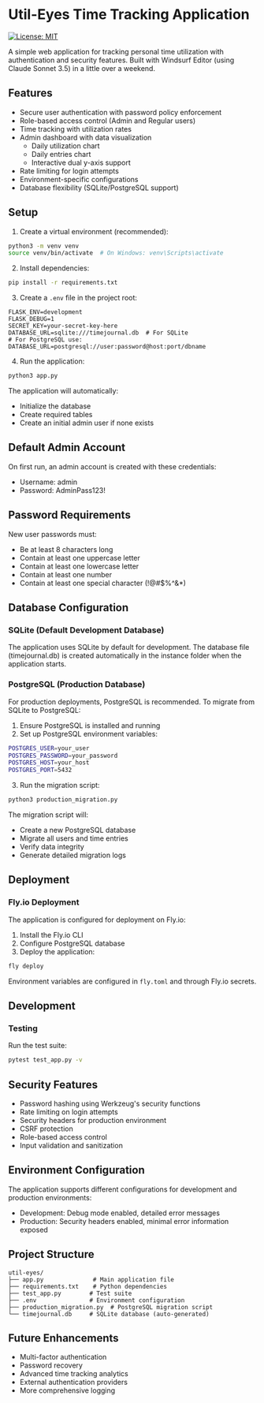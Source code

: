 # Util-Eyes Time Tracking Application

[![License: MIT](https://img.shields.io/badge/License-MIT-yellow.svg)](https://opensource.org/licenses/MIT)

A simple web application for tracking personal time utilization with authentication and security features. Built with Windsurf Editor (using Claude Sonnet 3.5) in a little over a weekend.

## Features

- Secure user authentication with password policy enforcement
- Role-based access control (Admin and Regular users)
- Time tracking with utilization rates
- Admin dashboard with data visualization
  * Daily utilization chart
  * Daily entries chart
  * Interactive dual y-axis support
- Rate limiting for login attempts
- Environment-specific configurations
- Database flexibility (SQLite/PostgreSQL support)

## Setup

1. Create a virtual environment (recommended):
```bash
python3 -m venv venv
source venv/bin/activate  # On Windows: venv\Scripts\activate
```

2. Install dependencies:
```bash
pip install -r requirements.txt
```

3. Create a `.env` file in the project root:
```
FLASK_ENV=development
FLASK_DEBUG=1
SECRET_KEY=your-secret-key-here
DATABASE_URL=sqlite:///timejournal.db  # For SQLite
# For PostgreSQL use: DATABASE_URL=postgresql://user:password@host:port/dbname
```

4. Run the application:
```bash
python3 app.py
```

The application will automatically:
- Initialize the database
- Create required tables
- Create an initial admin user if none exists

## Default Admin Account

On first run, an admin account is created with these credentials:
- Username: admin
- Password: AdminPass123!

## Password Requirements

New user passwords must:
- Be at least 8 characters long
- Contain at least one uppercase letter
- Contain at least one lowercase letter
- Contain at least one number
- Contain at least one special character (!@#$%^&*)

## Database Configuration

### SQLite (Default Development Database)
The application uses SQLite by default for development. The database file (timejournal.db) is created automatically in the instance folder when the application starts.

### PostgreSQL (Production Database)
For production deployments, PostgreSQL is recommended. To migrate from SQLite to PostgreSQL:

1. Ensure PostgreSQL is installed and running
2. Set up PostgreSQL environment variables:
```bash
POSTGRES_USER=your_user
POSTGRES_PASSWORD=your_password
POSTGRES_HOST=your_host
POSTGRES_PORT=5432
```

3. Run the migration script:
```bash
python3 production_migration.py
```

The migration script will:
- Create a new PostgreSQL database
- Migrate all users and time entries
- Verify data integrity
- Generate detailed migration logs

## Deployment

### Fly.io Deployment
The application is configured for deployment on Fly.io:

1. Install the Fly.io CLI
2. Configure PostgreSQL database
3. Deploy the application:
```bash
fly deploy
```

Environment variables are configured in `fly.toml` and through Fly.io secrets.

## Development

### Testing
Run the test suite:
```bash
pytest test_app.py -v
```

## Security Features

- Password hashing using Werkzeug's security functions
- Rate limiting on login attempts
- Security headers for production environment
- CSRF protection
- Role-based access control
- Input validation and sanitization

## Environment Configuration

The application supports different configurations for development and production environments:
- Development: Debug mode enabled, detailed error messages
- Production: Security headers enabled, minimal error information exposed

## Project Structure

```
util-eyes/
├── app.py              # Main application file
├── requirements.txt    # Python dependencies
├── test_app.py        # Test suite
├── .env               # Environment configuration
├── production_migration.py  # PostgreSQL migration script
└── timejournal.db     # SQLite database (auto-generated)
```

## Future Enhancements

- Multi-factor authentication
- Password recovery
- Advanced time tracking analytics
- External authentication providers
- More comprehensive logging
